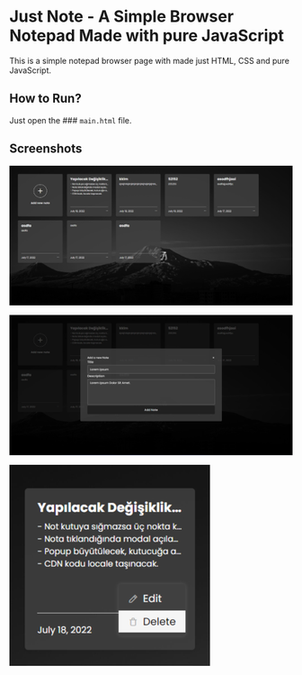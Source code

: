 # Just Note - A Simple Browser Notepad Made with pure JavaScript

This is a simple notepad browser page with made just HTML, CSS and pure JavaScript.

## How to Run?

Just open the ### `main.html` file.

## Screenshots

![Screenshot 1](https://github.com/MehdiKurtcebe/just-note/blob/main/img/ss1.png)

![Screenshot 2](https://github.com/MehdiKurtcebe/just-note/blob/main/img/ss2.png)

![Screenshot 3](https://github.com/MehdiKurtcebe/just-note/blob/main/img/ss3.png)